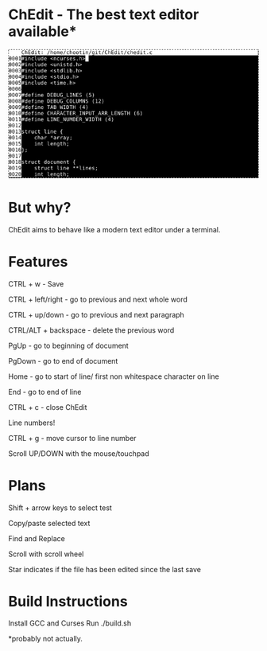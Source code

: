 # ChEdit - The best text editor available*

![Alt text](ChEdit_screenshot.png?raw=true "ChEdit Screenshot")

# But why?
ChEdit aims to behave like a modern text editor under a terminal.

# Features
CTRL + w - Save

CTRL + left/right - go to previous and next whole word

CTRL + up/down - go to previous and next paragraph

CTRL/ALT + backspace - delete the previous word

PgUp - go to beginning of document

PgDown - go to end of document

Home - go to start of line/ first non whitespace character on line

End - go to end of line

CTRL + c - close ChEdit

Line numbers!

CTRL + g - move cursor to line number

Scroll UP/DOWN with the mouse/touchpad

# Plans
Shift + arrow keys to select test

Copy/paste selected text

Find and Replace

Scroll with scroll wheel

Star indicates if the file has been edited since the last save

# Build Instructions
Install GCC and Curses
Run ./build.sh


*probably not actually.